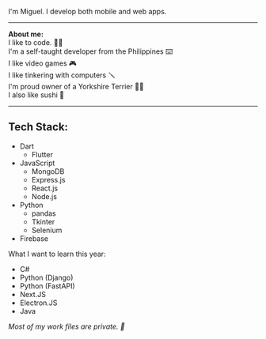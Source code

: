 I'm Miguel. I develop both mobile and web apps.<br>
<hr>

<b>About me:</b><br>
I like to code. 👨‍💻<br>
I'm a self-taught developer from the Philippines ⌨️<br> 
I like video games 🎮<br>
I like tinkering with computers 🪛<br> 
I'm proud owner of a Yorkshire Terrier 🐕‍🦺<br>
I also like sushi 🍣
<hr>


## Tech Stack:
- Dart
    - Flutter
- JavaScript
    - MongoDB
    - Express.js
    - React.js
    - Node.js
- Python
    - pandas
    - Tkinter
    - Selenium
- Firebase

What I want to learn this year:
- C#
- Python (Django)
- Python (FastAPI)
- Next.JS
- Electron.JS
- Java

<i>Most of my work files are private. 🥷</i>
<!--
**gimwo/gimwo** is a ✨ _special_ ✨ repository because its `README.md` (this file) appears on your GitHub profile.

Here are some ideas to get you started:

- 🔭 I’m currently working on ...
- 🌱 I’m currently learning ...
- 👯 I’m looking to collaborate on ...
- 🤔 I’m looking for help with ...
- 💬 Ask me about ...
- 📫 How to reach me: ...
- 😄 Pronouns: ...
- ⚡ Fun fact: ...
-->
